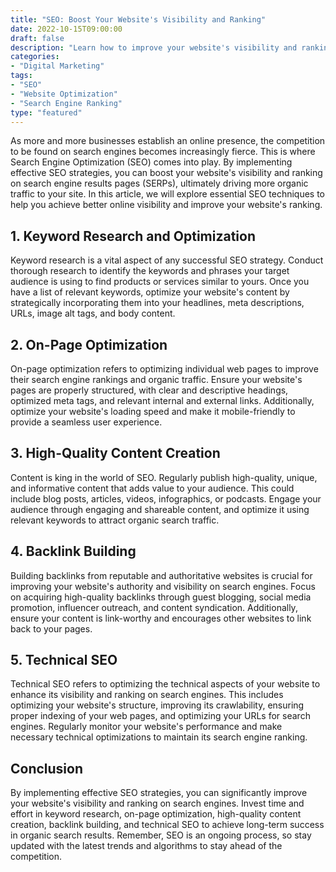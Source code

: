```yaml
--- 
title: "SEO: Boost Your Website's Visibility and Ranking"
date: 2022-10-15T09:00:00
draft: false
description: "Learn how to improve your website's visibility and ranking on search engines through effective SEO strategies."
categories: 
- "Digital Marketing"
tags: 
- "SEO"
- "Website Optimization"
- "Search Engine Ranking"
type: "featured"
--- 
```


As more and more businesses establish an online presence, the competition to be found on search engines becomes increasingly fierce. This is where Search Engine Optimization (SEO) comes into play. By implementing effective SEO strategies, you can boost your website's visibility and ranking on search engine results pages (SERPs), ultimately driving more organic traffic to your site. In this article, we will explore essential SEO techniques to help you achieve better online visibility and improve your website's ranking. 

## 1. Keyword Research and Optimization

Keyword research is a vital aspect of any successful SEO strategy. Conduct thorough research to identify the keywords and phrases your target audience is using to find products or services similar to yours. Once you have a list of relevant keywords, optimize your website's content by strategically incorporating them into your headlines, meta descriptions, URLs, image alt tags, and body content.

## 2. On-Page Optimization

On-page optimization refers to optimizing individual web pages to improve their search engine rankings and organic traffic. Ensure your website's pages are properly structured, with clear and descriptive headings, optimized meta tags, and relevant internal and external links. Additionally, optimize your website's loading speed and make it mobile-friendly to provide a seamless user experience.

## 3. High-Quality Content Creation

Content is king in the world of SEO. Regularly publish high-quality, unique, and informative content that adds value to your audience. This could include blog posts, articles, videos, infographics, or podcasts. Engage your audience through engaging and shareable content, and optimize it using relevant keywords to attract organic search traffic.

## 4. Backlink Building

Building backlinks from reputable and authoritative websites is crucial for improving your website's authority and visibility on search engines. Focus on acquiring high-quality backlinks through guest blogging, social media promotion, influencer outreach, and content syndication. Additionally, ensure your content is link-worthy and encourages other websites to link back to your pages.

## 5. Technical SEO

Technical SEO refers to optimizing the technical aspects of your website to enhance its visibility and ranking on search engines. This includes optimizing your website's structure, improving its crawlability, ensuring proper indexing of your web pages, and optimizing your URLs for search engines. Regularly monitor your website's performance and make necessary technical optimizations to maintain its search engine ranking.

## Conclusion

By implementing effective SEO strategies, you can significantly improve your website's visibility and ranking on search engines. Invest time and effort in keyword research, on-page optimization, high-quality content creation, backlink building, and technical SEO to achieve long-term success in organic search results. Remember, SEO is an ongoing process, so stay updated with the latest trends and algorithms to stay ahead of the competition.
